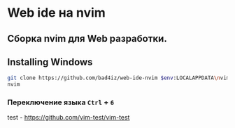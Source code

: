 # Web ide на nvim
## Сборка nvim для Web разработки.


## Installing Windows
```bash
git clone https://github.com/bad4iz/web-ide-nvim $env:LOCALAPPDATA\nvim
nvim
```

### Переключение языка `Ctrl` + `6`

test - https://github.com/vim-test/vim-test
